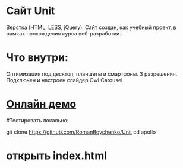 
# Cайт Unit

Верстка (HTML, LESS, jQuery). Сайт создан, как учебный проект, в рамках прохождения курса веб-разработки.

# Что внутри:

Оптимизация под десктоп, планшеты и смартфоны. 3 разрешения.
Подключен и настроен слайдер Owl Carousel

# [Онлайн демо](https://roman-boychenko.ru/Unit/)

#Тестировать локально:

git clone https://github.com/RomanBoychenko/Unit
cd apollo

# открыть index.html


